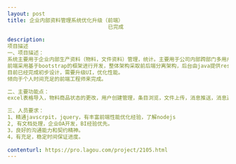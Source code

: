 ```yaml
---                
layout: post       
title: 企业内部资料管理系统优化升级（前端）
                                已完成
           
description: 
项目描述
一、项目描述：
系统主要用于企业内部生产资料（物料，文件资料）管理，统计。主要用于公司内部跨部门多用户间的协作，规范企业的运作流程，实现管理行为可追溯，可控。
前端采用基于bootstrap的框架进行开发，整体架构采取前后端分离架构，后台由java提供restful风格的api数据.
目前已经完成初步设计，需要升级UI，优化性能。
倾向于个人时间充足的前端工程师来完成。

二、主要功能点：
excel表格导入，物料商品状态的更改，用户创建管理，条目浏览，文件上传，消息推送，消息通知与推送、数据统计，登录注册。

三、人员要求：
1、精通javscrpit，jquery，有丰富前端性能优化经验，了解nodejs
2, 有文档处理，企业OA开发，BI经验优先。
3，良好的沟通能力和契约精神。
4，有充足，稳定时间保证进度。
     
contenturl: https://pro.lagou.com/project/2105.html      
---                 
```

